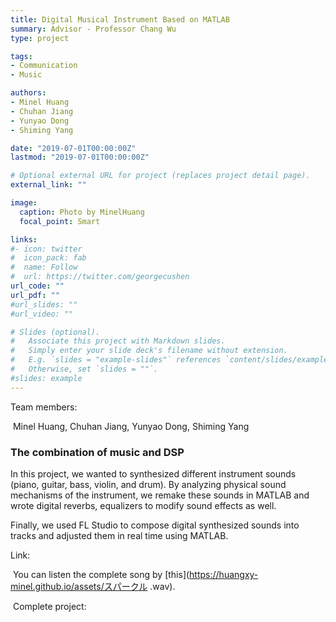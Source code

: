 ```yaml
---
title: Digital Musical Instrument Based on MATLAB
summary: Advisor - Professor Chang Wu
type: project

tags: 
- Communication
- Music

authors:
- Minel Huang
- Chuhan Jiang
- Yunyao Dong
- Shiming Yang

date: "2019-07-01T00:00:00Z"
lastmod: "2019-07-01T00:00:00Z"

# Optional external URL for project (replaces project detail page).
external_link: ""

image:
  caption: Photo by MinelHuang
  focal_point: Smart

links:
#- icon: twitter
#  icon_pack: fab
#  name: Follow
#  url: https://twitter.com/georgecushen
url_code: ""
url_pdf: ""
#url_slides: ""
#url_video: ""

# Slides (optional).
#   Associate this project with Markdown slides.
#   Simply enter your slide deck's filename without extension.
#   E.g. `slides = "example-slides"` references `content/slides/example-slides.md`.
#   Otherwise, set `slides = ""`.
#slides: example
---
```


Team members:

​		Minel Huang, Chuhan Jiang, Yunyao Dong, Shiming Yang

### The combination of music and DSP

In this project, we wanted to synthesized different instrument sounds (piano, guitar, bass, violin, and drum). By analyzing physical sound mechanisms of the instrument, we remake these sounds in MATLAB and wrote digital reverbs, equalizers to modify sound effects as well.

Finally, we used FL Studio to compose digital synthesized sounds into tracks and adjusted them in real time using MATLAB. 

Link:

​		You can listen the complete song by [this](https://huangxy-minel.github.io/assets/スパークル .wav). 

​		Complete project: